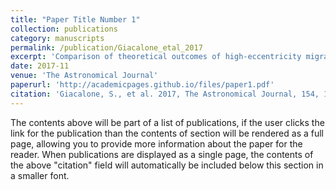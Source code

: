 ```yaml
---
title: "Paper Title Number 1"
collection: publications
category: manuscripts
permalink: /publication/Giacalone_etal_2017
excerpt: 'Comparison of theoretical outcomes of high-eccentricity migration with the population of close-in exoplanets.'
date: 2017-11
venue: 'The Astronomical Journal'
paperurl: 'http://academicpages.github.io/files/paper1.pdf'
citation: 'Giacalone, S., et al. 2017, The Astronomical Journal, 154, 192'
---
```


The contents above will be part of a list of publications, if the user clicks the link for the publication than the contents of section will be rendered as a full page, allowing you to provide more information about the paper for the reader. When publications are displayed as a single page, the contents of the above "citation" field will automatically be included below this section in a smaller font.
